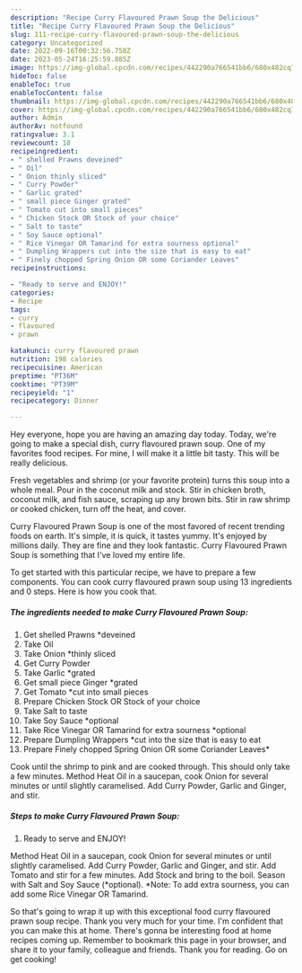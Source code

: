 ```yaml
---
description: "Recipe Curry Flavoured Prawn Soup the Delicious"
title: "Recipe Curry Flavoured Prawn Soup the Delicious"
slug: 111-recipe-curry-flavoured-prawn-soup-the-delicious
category: Uncategorized
date: 2022-09-16T00:32:56.758Z
date: 2023-05-24T16:25:59.885Z
image: https://img-global.cpcdn.com/recipes/442290a766541bb6/680x482cq70/curry-flavoured-prawn-soup-recipe-main-photo.jpg
hideToc: false
enableToc: true
enableTocContent: false
thumbnail: https://img-global.cpcdn.com/recipes/442290a766541bb6/680x482cq70/curry-flavoured-prawn-soup-recipe-main-photo.jpg
cover: https://img-global.cpcdn.com/recipes/442290a766541bb6/680x482cq70/curry-flavoured-prawn-soup-recipe-main-photo.jpg
author: Admin
authorAv: notfound
ratingvalue: 3.1
reviewcount: 18
recipeingredient:
- " shelled Prawns deveined"
- " Oil"
- " Onion thinly sliced"
- " Curry Powder"
- " Garlic grated"
- " small piece Ginger grated"
- " Tomato cut into small pieces"
- " Chicken Stock OR Stock of your choice"
- " Salt to taste"
- " Soy Sauce optional"
- " Rice Vinegar OR Tamarind for extra sourness optional"
- " Dumpling Wrappers cut into the size that is easy to eat"
- " Finely chopped Spring Onion OR some Coriander Leaves"
recipeinstructions:

- "Ready to serve and ENJOY!"
categories:
- Recipe
tags:
- curry
- flavoured
- prawn

katakunci: curry flavoured prawn 
nutrition: 198 calories
recipecuisine: American
preptime: "PT36M"
cooktime: "PT39M"
recipeyield: "1"
recipecategory: Dinner

---
```



Hey everyone, hope you are having an amazing day today. Today, we're going to make a special dish, curry flavoured prawn soup. One of my favorites food recipes. For mine, I will make it a little bit tasty. This will be really delicious.

Fresh vegetables and shrimp (or your favorite protein) turns this soup into a whole meal. Pour in the coconut milk and stock. Stir in chicken broth, coconut milk, and fish sauce, scraping up any brown bits. Stir in raw shrimp or cooked chicken, turn off the heat, and cover.

Curry Flavoured Prawn Soup is one of the most favored of recent trending foods on earth. It's simple, it is quick, it tastes yummy. It's enjoyed by millions daily. They are fine and they look fantastic. Curry Flavoured Prawn Soup is something that I've loved my entire life.


To get started with this particular recipe, we have to prepare a few components. You can cook curry flavoured prawn soup using 13 ingredients and 0 steps. Here is how you cook that.

<!--inarticleads1-->

##### The ingredients needed to make Curry Flavoured Prawn Soup:

1. Get  shelled Prawns *deveined
1. Take  Oil
1. Take  Onion *thinly sliced
1. Get  Curry Powder
1. Take  Garlic *grated
1. Get  small piece Ginger *grated
1. Get  Tomato *cut into small pieces
1. Prepare  Chicken Stock OR Stock of your choice
1. Take  Salt to taste
1. Take  Soy Sauce *optional
1. Take  Rice Vinegar OR Tamarind for extra sourness *optional
1. Prepare  Dumpling Wrappers *cut into the size that is easy to eat
1. Prepare  Finely chopped Spring Onion OR some Coriander Leaves*


Cook until the shrimp to pink and are cooked through. This should only take a few minutes. Method Heat Oil in a saucepan, cook Onion for several minutes or until slightly caramelised. Add Curry Powder, Garlic and Ginger, and stir. 

<!--inarticleads2-->

##### Steps to make Curry Flavoured Prawn Soup:


1. Ready to serve and ENJOY!

Method Heat Oil in a saucepan, cook Onion for several minutes or until slightly caramelised. Add Curry Powder, Garlic and Ginger, and stir. Add Tomato and stir for a few minutes. Add Stock and bring to the boil. Season with Salt and Soy Sauce (*optional). *Note: To add extra sourness, you can add some Rice Vinegar OR Tamarind. 

So that's going to wrap it up with this exceptional food curry flavoured prawn soup recipe. Thank you very much for your time. I'm confident that you can make this at home. There's gonna be interesting food at home recipes coming up. Remember to bookmark this page in your browser, and share it to your family, colleague and friends. Thank you for reading. Go on get cooking!
